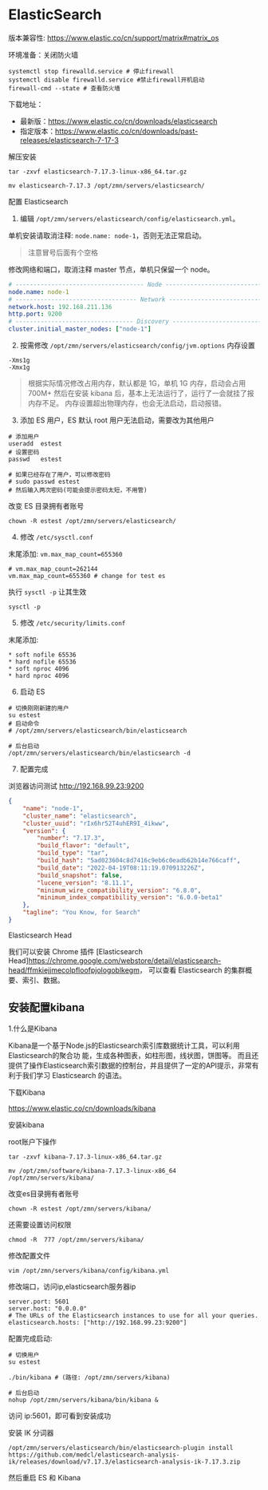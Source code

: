 # ElasticSearch

版本兼容性: <https://www.elastic.co/cn/support/matrix#matrix_os>


环境准备：关闭防火墙

```shell
systemctl stop firewalld.service # 停止firewall 
systemctl disable firewalld.service #禁止firewall开机启动
firewall-cmd --state # 查看防火墙
```

下载地址：

- 最新版：<https://www.elastic.co/cn/downloads/elasticsearch>
- 指定版本：<https://www.elastic.co/cn/downloads/past-releases/elasticsearch-7-17-3>

解压安装

```shell
tar -zxvf elasticsearch-7.17.3-linux-x86_64.tar.gz

mv elasticsearch-7.17.3 /opt/zmn/servers/elasticsearch/
```

配置 Elasticsearch

1. 编辑 `/opt/zmn/servers/elasticsearch/config/elasticsearch.yml`。

单机安装请取消注释: `node.name: node-1`，否则无法正常启动。 

> 注意冒号后面有个空格

修改网络和端口，取消注释 master 节点，单机只保留一个 node。

```yaml
# ------------------------------------ Node ------------------------------------
node.name: node-1
# ---------------------------------- Network -----------------------------------
network.host: 192.168.211.136
http.port: 9200
# --------------------------------- Discovery ----------------------------------
cluster.initial_master_nodes: ["node-1"]
```

2. 按需修改 `/opt/zmn/servers/elasticsearch/config/jvm.options` 内存设置

```text
-Xms1g
-Xmx1g
```

> 根据实际情况修改占用内存，默认都是 1G，单机 1G 内存，启动会占用 700M+ 然后在安装 kibana 后，基本上无法运行了，运行了一会就挂了报内存不足。
> 内存设置超出物理内存，也会无法启动，启动报错。

3. 添加 ES 用户，ES 默认 root 用户无法启动，需要改为其他用户

```shell
# 添加用户
useradd  estest
# 设置密码
passwd   estest

# 如果已经存在了用户，可以修改密码
# sudo passwd estest
# 然后输入两次密码(可能会提示密码太短，不用管)
```

改变 ES 目录拥有者账号

```shell
chown -R estest /opt/zmn/servers/elasticsearch/
```

4. 修改 `/etc/sysctl.conf`

末尾添加: `vm.max_map_count=655360`

```shell
# vm.max_map_count=262144
vm.max_map_count=655360 # change for test es
```

执行 `sysctl -p` 让其生效

```shell
sysctl -p
```

5. 修改 `/etc/security/limits.conf`

末尾添加:

```text
* soft nofile 65536
* hard nofile 65536
* soft nproc 4096
* hard nproc 4096
```

6. 启动 ES 

```shell
# 切换刚刚新建的用户
su estest
# 启动命令
# /opt/zmn/servers/elasticsearch/bin/elasticsearch

# 后台启动
/opt/zmn/servers/elasticsearch/bin/elasticsearch -d
```

7. 配置完成

浏览器访问测试 <http://192.168.99.23:9200>

```json
{
    "name": "node-1",
    "cluster_name": "elasticsearch",
    "cluster_uuid": "rIx6hr52T4uhER9I_4ikww",
    "version": {
        "number": "7.17.3",
        "build_flavor": "default",
        "build_type": "tar",
        "build_hash": "5ad023604c8d7416c9eb6c0eadb62b14e766caff",
        "build_date": "2022-04-19T08:11:19.070913226Z",
        "build_snapshot": false,
        "lucene_version": "8.11.1",
        "minimum_wire_compatibility_version": "6.8.0",
        "minimum_index_compatibility_version": "6.0.0-beta1"
    },
    "tagline": "You Know, for Search"
}
```

Elasticsearch Head

我们可以安装 Chrome 插件 [Elasticsearch Head]<https://chrome.google.com/webstore/detail/elasticsearch-head/ffmkiejjmecolpfloofpjologoblkegm>，
可以查看 Elasticsearch 的集群概要、索引、数据。


## 安装配置kibana 

1.什么是Kibana

Kibana是一个基于Node.js的Elasticsearch索引库数据统计工具，可以利用Elasticsearch的聚合功 能，生成各种图表，如柱形图，线状图，饼图等。
而且还提供了操作Elasticsearch索引数据的控制台，并且提供了一定的API提示，非常有利于我们学习 Elasticsearch 的语法。

下载Kibana

<https://www.elastic.co/cn/downloads/kibana>

安装kibana
   
root账户下操作

```shell
tar -zxvf kibana-7.17.3-linux-x86_64.tar.gz

mv /opt/zmn/software/kibana-7.17.3-linux-x86_64 /opt/zmn/servers/kibana/
```

改变es目录拥有者账号

```shell
chown -R estest /opt/zmn/servers/kibana/
```
   
还需要设置访问权限

```shell
chmod -R  777 /opt/zmn/servers/kibana/
```

修改配置文件

```shell
vim /opt/zmn/servers/kibana/config/kibana.yml
```

修改端口，访问ip,elasticsearch服务器ip

```shell
server.port: 5601
server.host: "0.0.0.0"
# The URLs of the Elasticsearch instances to use for all your queries.
elasticsearch.hosts: ["http://192.168.99.23:9200"]
```

配置完成启动:

```shell
# 切换用户
su estest 

./bin/kibana # (路径: /opt/zmn/servers/kibana)

# 后台启动
nohup /opt/zmn/servers/kibana/bin/kibana &
```

访问 ip:5601，即可看到安装成功

安装 IK 分词器

```shell
/opt/zmn/servers/elasticsearch/bin/elasticsearch-plugin install https://github.com/medcl/elasticsearch-analysis-ik/releases/download/v7.17.3/elasticsearch-analysis-ik-7.17.3.zip
```

然后重启 ES 和 Kibana















